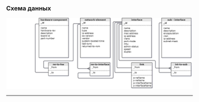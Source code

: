 

### Схема данных
![Image alt](https://github.com/VarvaraPozdeeva/Project/raw/develop/image/DataDiagram.jpg)

<hr>
